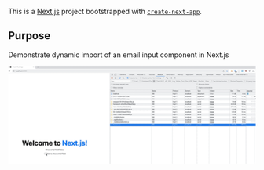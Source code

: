 This is a [Next.js](https://nextjs.org/) project bootstrapped with [`create-next-app`](https://github.com/vercel/next.js/tree/canary/packages/create-next-app).

## Purpose

Demonstrate dynamic import of an email input component in Next.js

![Demonstrate lack of prefetching](dynamic-no-prefetch.gif)
